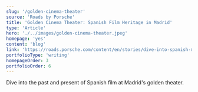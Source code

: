 ```yaml
---
slug: '/golden-cinema-theater'
source: 'Roads by Porsche'
title: 'Golden Cinema Theater: Spanish Film Heritage in Madrid'
type: 'Article'
hero: './../images/golden-cinema-theater.jpeg'
homepage: 'yes'
content: 'blog'
link: 'https://roads.porsche.com/content/en/stories/dive-into-spanish-movie-culture-at-the-nostalgic-cine-dore'
portfolioType: 'writing'
homepageOrder: 3
portfolioOrder: 6
---
```


Dive into the past and present of Spanish film at Madrid's golden theater.
